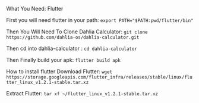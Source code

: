 What You Need: Flutter

First you will need flutter in your path: `export PATH="$PATH:pwd/flutter/bin"`

Then You Will Need To Clone Dahlia Calculator: `git clone https://github.com/dahlia-os/dahlia-calculator.git`

Then cd into dahlia-calculator : `cd dahlia-calculator`

Then Finally build your apk: `flutter build apk`

How to install flutter
Download Flutter: `wget https://storage.googleapis.com/flutter_infra/releases/stable/linux/flutter_linux_v1.2.1-stable.tar.xz`

Extract Flutter: `tar xf ~/flutter_linux_v1.2.1-stable.tar.xz`
